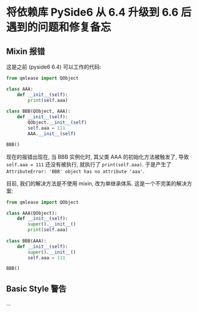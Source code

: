 # 将依赖库 PySide6 从 6.4 升级到 6.6 后遇到的问题和修复备忘

## Mixin 报错

这是之前 (pyside6 6.4) 可以工作的代码:

```python
from qmlease import QObject

class AAA:
    def __init__(self):
        print(self.aaa)
        
class BBB(QObject, AAA):
    def __init__(self):
        QObject.__init__(self)
        self.aaa = 111
        AAA.__init__(self)

BBB()
```

现在的报错出现在, 当 BBB 实例化时, 其父类 AAA 的初始化方法被触发了, 导致 `self.aaa = 111` 还没有被执行, 就执行了 `print(self.aaa)`. 于是产生了 `AttributeError: 'BBB' object has no attribute 'aaa'`.

目前, 我们的解决方法是不使用 mixin, 改为单继承体系. 这是一个不完美的解决方案:

```python
from qmlease import QObject

class AAA(QObject):
    def __init__(self):
        super().__init__()
        print(self.aaa)
        
class BBB(AAA):
    def __init__(self):
        super().__init__()
        self.aaa = 111

BBB()
```

## Basic Style 警告

...
